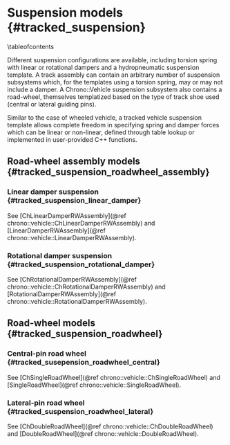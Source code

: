 Suspension models {#tracked_suspension}
=======================================

\tableofcontents

Different suspension configurations are available, including torsion spring with linear or rotational dampers and a hydropneumatic suspension template.  A track assembly can contain an arbitrary number of suspension subsystems which, for the templates using a torsion spring, may or may not include a damper.  A Chrono::Vehicle suspension subsystem also contains a road-wheel, themselves templatized based on the type of track shoe used (central or lateral guiding pins).

Similar to the case of wheeled vehicle, a tracked vehicle suspension template allows complete freedom in specifying spring and damper forces which can be linear or non-linear, defined through table lookup or implemented in user-provided C++ functions. 


## Road-wheel assembly models {#tracked_suspension_roadwheel_assembly}


### Linear damper suspension {#tracked_suspension_linear_damper}

See [ChLinearDamperRWAssembly](@ref chrono::vehicle::ChLinearDamperRWAssembly) and [LinearDamperRWAssembly](@ref chrono::vehicle::LinearDamperRWAssembly).


### Rotational damper suspension {#tracked_suspension_rotational_damper}

See [ChRotationalDamperRWAssembly](@ref chrono::vehicle::ChRotationalDamperRWAssembly) and [RotationalDamperRWAssembly](@ref chrono::vehicle::RotationalDamperRWAssembly).



## Road-wheel models {#tracked_suspension_roadwheel}

### Central-pin road wheel {#tracked_susepension_roadwheel_central}

See [ChSingleRoadWheel](@ref chrono::vehicle::ChSingleRoadWheel) and [SingleRoadWheel](@ref chrono::vehicle::SingleRoadWheel).

### Lateral-pin road wheel {#tracked_suspension_roadwheel_lateral}

See [ChDoubleRoadWheel](@ref chrono::vehicle::ChDoubleRoadWheel) and [DoubleRoadWheel](@ref chrono::vehicle::DoubleRoadWheel).
